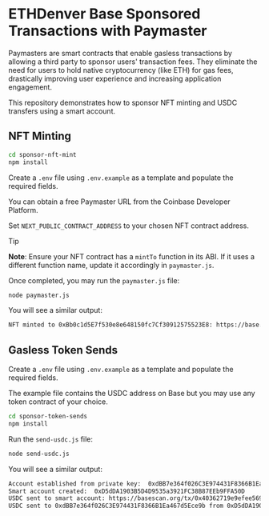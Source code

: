 # ETHDenver Base Sponsored Transactions with Paymaster

Paymasters are smart contracts that enable gasless transactions by allowing a third party to sponsor users' transaction fees. They eliminate the need for users to hold native cryptocurrency (like ETH) for gas fees, drastically improving user experience and increasing application engagement.

This repository demonstrates how to sponsor NFT minting and USDC transfers using a smart account.

## NFT Minting

```bash
cd sponsor-nft-mint
npm install
```

Create a `.env` file using `.env.example` as a template and populate the required fields.

You can obtain a free Paymaster URL from the Coinbase Developer Platform.

Set `NEXT_PUBLIC_CONTRACT_ADDRESS` to your chosen NFT contract address.

> [!TIP]
> **Note**: Ensure your NFT contract has a `mintTo` function in its ABI. If it uses a different function name, update it accordingly in `paymaster.js`.

Once completed, you may run the `paymaster.js` file:

```bash
node paymaster.js
```

You will see a similar output:

```bash
NFT minted to 0xBb0c1d5E7f530e8e648150fc7Cf30912575523E8: https://base.blockscout.com/op/0x638ab7429400dbfff19d92ea567a38a9f1e018e7b3d34e21d1510928feeefd34`
```

## Gasless Token Sends

Create a `.env` file using `.env.example` as a template and populate the required fields.

The example file contains the USDC address on Base but you may use any token contract of your choice.

```bash
cd sponsor-token-sends
npm install
```

Run the `send-usdc.js` file:

```bash
node send-usdc.js
```

You will see a similar output:

```bash
Account established from private key:  0xdBB7e364f026C3E974431F8366B1Ea467d5Ece9b
Smart account created:  0xD5dDA1903B5D4D9535a3921FC38B87EEb9FFA50D
USDC sent to smart account: https://basescan.org/tx/0x40362719e9efee5699a781084b27dda2432406c7ada82536b32823636faa4c2c
USDC sent to 0xdBB7e364f026C3E974431F8366B1Ea467d5Ece9b from 0xD5dDA1903B5D4D9535a3921FC38B87EEb9FFA50D: https://basescan.org/tx/0xf431ccdbc28ead8be0a6722a7318386f0a33ffe08ec2fb7963197ee60757f1bc
```
